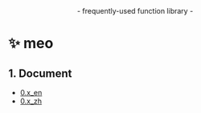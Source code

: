 <center>- frequently-used function library -</center>

# ✨ meo

## 1. Document
+ [0.x_en](./docs/0.x_en.md)
+ [0.x_zh](./docs/0.x_zh.md)
